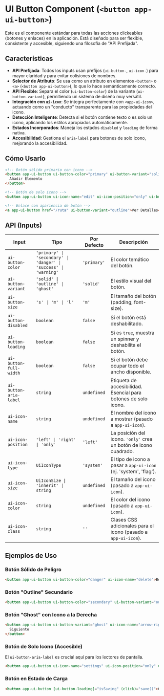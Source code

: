 <!-- File: d:\desarrollos\countries2\frontend\src\app\shared\components\ui-button\README.md | Last Modified: 2025-10-19 -->

# UI Button Component (`<button app-ui-button>`)

Este es el componente estándar para todas las acciones clickeables (botones y enlaces) en la aplicación. Está diseñado para ser flexible, consistente y accesible, siguiendo una filosofía de "API Prefijada".

## Características

-   **API Prefijada**: Todos los inputs usan prefijos (`ui-button-`, `ui-icon-`) para mayor claridad y para evitar colisiones de nombres.
-   **Selector de Atributo**: Se usa como un atributo en elementos `<button>` o `<a>` (`<button app-ui-button>`), lo que lo hace semánticamente correcto.
-   **API Flexible**: Separa el color (`ui-button-color`) de la variante (`ui-button-variant`), permitiendo un sistema de diseño muy versátil.
-   **Integración con `ui-icon`**: Se integra perfectamente con `<app-ui-icon>`, actuando como un "conducto" transparente para las propiedades del icono.
-   **Detección Inteligente**: Detecta si el botón contiene texto o es solo un icono, aplicando los estilos apropiados automáticamente.
-   **Estados Incorporados**: Maneja los estados `disabled` y `loading` de forma nativa.
-   **Accesibilidad**: Gestiona el `aria-label` para botones de solo icono, mejorando la accesibilidad.

## Cómo Usarlo

```html
<!-- Botón sólido primario con icono -->
<button app-ui-button ui-button-color="primary" ui-button-variant="solid" ui-icon-name="plus">
  Añadir Elemento
</button>

<!-- Botón de solo icono -->
<button app-ui-button ui-icon-name="edit" ui-icon-position="only" ui-button-aria-label="Editar elemento"></button>

<!-- Enlace con apariencia de botón -->
<a app-ui-button href="/ruta" ui-button-variant="outline">Ver Detalles</a>
```

## API (Inputs)

| Input                   | Tipo                                                             | Por Defecto | Descripción                                                                                             |
| ----------------------- | ---------------------------------------------------------------- | ----------- | ------------------------------------------------------------------------------------------------------- |
| `ui-button-color`       | `'primary' \| 'secondary' \| 'danger' \| 'success' \| 'warning'` | `'primary'` | El color temático del botón.                                                                            |
| `ui-button-variant`     | `'solid' \| 'outline' \| 'ghost'`                                | `'solid'`   | El estilo visual del botón.                                                                             |
| `ui-button-size`        | `'s' \| 'm' \| 'l'`                                              | `'m'`       | El tamaño del botón (padding, font-size).                                                               |
| `ui-button-disabled`    | `boolean`                                                        | `false`     | Si el botón está deshabilitado.                                                                         |
| `ui-button-loading`     | `boolean`                                                        | `false`     | Si es `true`, muestra un spinner y deshabilita el botón.                                                |
| `ui-button-full-width`  | `boolean`                                                        | `false`     | Si el botón debe ocupar todo el ancho disponible.                                                       |
| `ui-button-aria-label`  | `string`                                                         | `undefined` | Etiqueta de accesibilidad. Esencial para botones de solo icono.                                         |
| `ui-icon-name`          | `string`                                                         | `undefined` | El nombre del icono a mostrar (pasado a `app-ui-icon`).                                                   |
| `ui-icon-position`      | `'left' \| 'right' \| 'only'`                                    | `'left'`    | La posición del icono. `'only'` crea un botón de icono cuadrado.                                        |
| `ui-icon-type`          | `UiIconType`                                                     | `'system'`  | El tipo de icono a pasar a `app-ui-icon` (ej. 'system', 'flag').                                        |
| `ui-icon-size`          | `UiIconSize \| 'inherit' \| string`                              | `undefined` | El tamaño del icono (pasado a `app-ui-icon`).                                                           |
| `ui-icon-color`         | `string`                                                         | `undefined` | El color del icono (pasado a `app-ui-icon`).                                                            |
| `ui-icon-class`         | `string`                                                         | `''`        | Clases CSS adicionales para el icono (pasado a `app-ui-icon`).                                          |

## Ejemplos de Uso

### Botón Sólido de Peligro

```html
<button app-ui-button ui-button-color="danger" ui-icon-name="delete">Borrar</button>
```

### Botón "Outline" Secundario

```html
<button app-ui-button ui-button-color="secondary" ui-button-variant="outline">Cancelar</button>
```

### Botón "Ghost" con Icono a la Derecha

```html
<button app-ui-button ui-button-variant="ghost" ui-icon-name="arrow-right" ui-icon-position="right">
  Siguiente
</button>
```

### Botón de Solo Icono (Accesible)

El `ui-button-aria-label` es crucial aquí para los lectores de pantalla.

```html
<button app-ui-button ui-icon-name="settings" ui-icon-position="only" ui-button-aria-label="Configuración"></button>
```

### Botón en Estado de Carga

```html
<button app-ui-button [ui-button-loading]="isSaving" (click)="save()">Guardar Cambios</button>
```